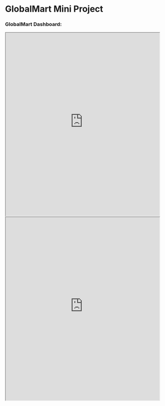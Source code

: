 # GlobalMart Mini Project  
### GlobalMart Dashboard:  

<iframe src="https://raw.githubusercontent.com/armandaslid/globalmart_mini_project/main/files/globalmart_dashboard_page_1.pdf" width="100%" height="600px"></iframe>
<iframe src="https://raw.githubusercontent.com/armandaslid/globalmart_mini_project/main/files/globalmart_dashboard_page_2.pdf" width="100%" height="600px"></iframe>
